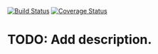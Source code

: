 [![Build Status](https://travis-ci.org/vauxoo-dev/odoo-venezuela.svg?branch=7.0)](https://travis-ci.org/vauxoo-dev/odoo-venezuela)
[![Coverage Status](https://coveralls.io/repos/vauxoo-dev/odoo-venezuela/badge.svg?branch=7.0&service=github)](https://coveralls.io/github/vauxoo-dev/odoo-venezuela?branch=7.0)


# TODO: Add description.